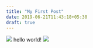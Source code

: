 ```yaml
---
title: "My First Post"
date: 2019-06-21T11:43:18+05:30
draft: true
---
```

<img class="special-img-class" src="/pic.jpg" />
hello world!
<img class="special-img-class" src="/pic.jpg" />

